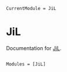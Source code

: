```@meta
CurrentModule = JiL
```

# JiL

Documentation for [JiL](https://github.com/aptmcl/JiL.jl).

```@index
```

```@autodocs
Modules = [JiL]
```

